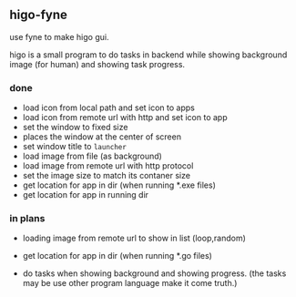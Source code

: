## higo-fyne

use fyne to make higo gui.

higo is a small program to do tasks in backend while showing background image (for human) and showing task progress.

### done

- load icon from local path and set icon to apps
- load icon from remote url with http  and set icon to app
- set the window to fixed size
- places the window at the center of screen
- set window title to `launcher`
- load image from file (as background)
- load image from remote url with http protocol
- set the image size to match its contaner size
- get location for app in dir (when running *.exe files)
- get location for app in running dir

### in plans
- loading image from remote url to show in list (loop,random)

- get location for app in dir (when running *.go files)

- do tasks when showing background and showing progress. (the tasks may be use other program language make it come truth.)
